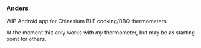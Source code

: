 ### Anders

WIP Android app for Chinesium BLE cooking/BBQ thermometers.

At the moment this only works with _my_ thermometer, but may be as starting
point for others.
